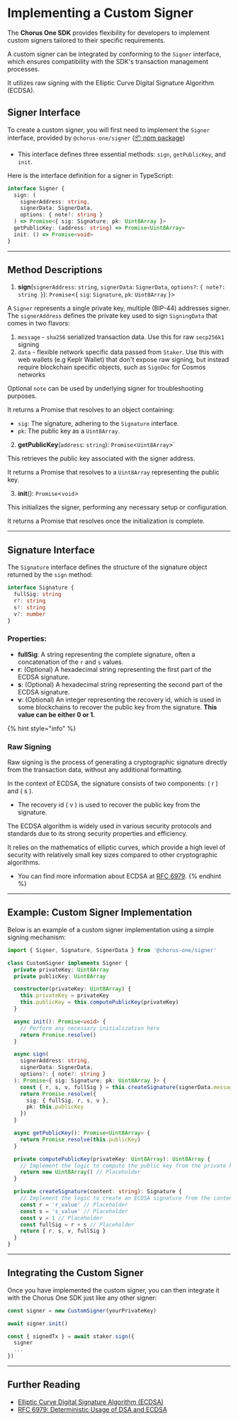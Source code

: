 # Implementing a Custom Signer

The **Chorus One SDK** provides flexibility for developers to implement custom signers tailored to their specific requirements.

A custom signer can be integrated by conforming to the `Signer` interface, which ensures compatibility with the SDK's transaction management processes.

It utilizes raw signing with the Elliptic Curve Digital Signature Algorithm (ECDSA).

## Signer Interface

To create a custom signer, you will first need to implement the `Signer` interface, provided by `@chorus-one/signer` ([📦 npm package](https://www.npmjs.com/package/@chorus-one/signer))

- This interface defines three essential methods: `sign`, `getPublicKey`, and `init`.

Here is the interface definition for a signer in TypeScript:

```typescript
interface Signer {
  sign: (
    signerAddress: string,
    signerData: SignerData,
    options: { note?: string }
  ) => Promise<{ sig: Signature; pk: Uint8Array }>
  getPublicKey: (address: string) => Promise<Uint8Array>
  init: () => Promise<void>
}
```

---

## Method Descriptions

1. **sign**(`signerAddress`: `string`, `signerData`: `SignerData`, `options?`: `{ note?: string }`): `Promise`<{ `sig`: `Signature`, `pk`: `Uint8Array` }>

A `Signer` represents a single private key, multiple (BIP-44) addresses signer. The `signerAddress` defines the private key used to sign `SigningData` that comes in two flavors:

1. `message` - `sha256` serialized transaction data. Use this for raw `secp256k1` signing
2. `data` - flexible network specific data passed from `Staker`. Use this with web wallets (e.g Keplr Wallet) that don't expose raw signing, but instead require blockchain specific objects, such as `SignDoc` for Cosmos networks

Optional `note` can be used by underlying signer for troubleshooting purposes.

It returns a Promise that resolves to an object containing:

- `sig`: The signature, adhering to the `Signature` interface.
- `pk`: The public key as a `Uint8Array`.

2. **getPublicKey**(`address`: `string`): `Promise`<`Uint8Array`>\`

This retrieves the public key associated with the signer address.

It returns a Promise that resolves to a `Uint8Array` representing the public key.

3. **init**(): `Promise`<`void`>

This initializes the signer, performing any necessary setup or configuration.

It returns a Promise that resolves once the initialization is complete.

---

## Signature Interface

The `Signature` interface defines the structure of the signature object returned by the `sign` method:

```typescript
interface Signature {
  fullSig: string
  r?: string
  s?: string
  v?: number
}
```

### Properties:

- **fullSig**: A string representing the complete signature, often a concatenation of the `r` and `s` values.
- **r**: (Optional) A hexadecimal string representing the first part of the ECDSA signature.
- **s**: (Optional) A hexadecimal string representing the second part of the ECDSA signature.
- **v**: (Optional) An integer representing the recovery id, which is used in some blockchains to recover the public key from the signature. **This value can be either 0 or 1.**

{% hint style="info" %}

### Raw Signing

Raw signing is the process of generating a cryptographic signature directly from the transaction data, without any additional formatting.

In the context of ECDSA, the signature consists of two components: ( r ) and ( s ).

- The recovery id ( v ) is used to recover the public key from the signature.

The ECDSA algorithm is widely used in various security protocols and standards due to its strong security properties and efficiency.

It relies on the mathematics of elliptic curves, which provide a high level of security with relatively small key sizes compared to other cryptographic algorithms.

- You can find more information about ECDSA at [RFC 6979](https://tools.ietf.org/html/rfc6979).
  {% endhint %}

---

## Example: Custom Signer Implementation

Below is an example of a custom signer implementation using a simple signing mechanism:

```typescript
import { Signer, Signature, SignerData } from '@chorus-one/signer'

class CustomSigner implements Signer {
  private privateKey: Uint8Array
  private publicKey: Uint8Array

  constructor(privateKey: Uint8Array) {
    this.privateKey = privateKey
    this.publicKey = this.computePublicKey(privateKey)
  }

  async init(): Promise<void> {
    // Perform any necessary initialization here
    return Promise.resolve()
  }

  async sign(
    signerAddress: string,
    signerData: SignerData,
    options?: { note?: string }
  ): Promise<{ sig: Signature; pk: Uint8Array }> {
    const { r, s, v, fullSig } = this.createSignature(signerData.message)
    return Promise.resolve({
      sig: { fullSig, r, s, v },
      pk: this.publicKey
    })
  }

  async getPublicKey(): Promise<Uint8Array> {
    return Promise.resolve(this.publicKey)
  }

  private computePublicKey(privateKey: Uint8Array): Uint8Array {
    // Implement the logic to compute the public key from the private key
    return new Uint8Array() // Placeholder
  }

  private createSignature(content: string): Signature {
    // Implement the logic to create an ECDSA signature from the content
    const r = 'r_value' // Placeholder
    const s = 's_value' // Placeholder
    const v = 1 // Placeholder
    const fullSig = r + s // Placeholder
    return { r, s, v, fullSig }
  }
}
```

---

## Integrating the Custom Signer

Once you have implemented the custom signer, you can then integrate it with the Chorus One SDK just like any other signer:

```javascript
const signer = new CustomSigner(yourPrivateKey)

await signer.init()

const { signedTx } = await staker.sign({
  signer
  ...
})
```

---

## Further Reading

- [Elliptic Curve Digital Signature Algorithm (ECDSA)](https://en.wikipedia.org/wiki/Elliptic_Curve_Digital_Signature_Algorithm)
- [RFC 6979: Deterministic Usage of DSA and ECDSA](https://tools.ietf.org/html/rfc6979)
